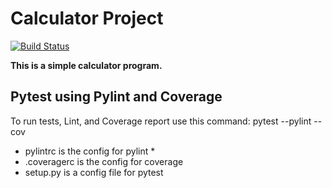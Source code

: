# Calculator Project
[![Build Status](https://app.travis-ci.com/sagedemage/calc_example.svg?branch=main)](https://app.travis-ci.com/github/sagedemage/calc_example)

**This is a simple calculator program.**

## Pytest using Pylint and Coverage
To run tests, Lint, and Coverage report use this command:
pytest  --pylint --cov
* pylintrc is the config for pylint * 
* .coveragerc is the config for coverage 
* setup.py is a config file for pytest